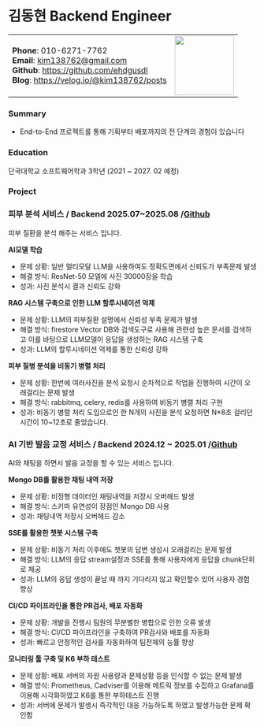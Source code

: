 # 김동현 Backend Engineer

<table>
  <tr>
    <td>
      <b>Phone</b>: 010-6271-7762<br>
      <b>Email</b>: <a href="mailto:kim138762@gmail.com">kim138762@gmail.com</a><br>
      <b>Github</b>: <a href="https://github.com/ehdgusdl">https://github.com/ehdgusdl</a><br>
      <b>Blog</b>: <a href="https://velog.io/@kim138762/posts">https://velog.io/@kim138762/posts</a>
    </td>
    <td>
      <img src="https://github.com/user-attachments/assets/4a9b7743-5482-4215-bcc4-b286522b34fb" width="120">
    </td>
  </tr>
</table>


### Summary

- End-to-End 프로젝트를 통해 기획부터 배포까지의 전 단계의 경험이 있습니다

### Education

단국대학교 소프트웨어학과 3학년 (2021 ~  2027. 02 예정)

### Project

### 피부 분석 서비스 **/** Backend 2025.07~2025.08 /[Github](https://github.com/2025-Techeer-Summer-Bootcamp-Team-J)

피부 질환을 분석 해주는 서비스 입니다.

**AI모델 학습**

- 문제 상황: 일반 멀티모달 LLM을 사용하여도 정확도면에서 신뢰도가 부족문제 발생
- 해결 방식: ResNet-50 모델에 사진 30000장을 학습
- 성과: 사진 분석시 결과 신뢰도 강화

**RAG 시스템 구축으로 인한 LLM 할루시네이션 억제**

- 문제 상황: LLM의 피부질환 설명에서 신뢰성 부족 문제가 발생
- 해결 방식: firestore Vector DB와 검색도구로 사용해 관련성 높은 문서를 검색하고 이를 바탕으로 LLM모델이 응답을 생성하는 RAG 시스템 구축
- 성과: LLM의 할루시네이션 억제를 통한 신뢰성 강화

**피부 질병 분석을 비동기 병렬 처리**

- 문제 상황: 한번에 여러사진을 분석 요청시 순차적으로 작업을 진행하여 시간이 오래걸리는 문제 발생
- 해결 방식: rabbitmq, celery, redis를 사용하여 비동기 병렬 처리 구현
- 성과: 비동기 병렬 처리 도입으로인 한 N개의 사진을 분석 요청하면 N*8초 걸리던 시간이 10~12초로 줄었습니다.

### **AI 기반 발음 교정 서비스 /** Backend 2024.12 ~ 2025.01 /[Github](https://github.com/2024-WinterBootcamp-Team-E)

AI와 채팅을 하면서 발음 교정을 할 수 있는 서비스 입니다.

**Mongo DB를 활용한 채팅 내역 저장**

- 문제 상황: 비정형 데이터인 채팅내역을 저장시 오버헤드 발생
- 해결 방식: 스키마 유연성이 장점인 Mongo DB 사용
- 성과: 채팅내역 저장시 오버헤드 감소

**SSE를 활용한 챗봇 시스템 구축**

- 문제 상황: 비동기 처리 이후에도 챗봇의 답변 생성시 오래걸리는 문제 발생
- 해결 방식: LLM의 응답 stream설정과 SSE를 통해 사용자에게 응답을 chunk단위로 제공
- 성과: LLM의 응답 생성이 끝날 때 까지 기다리지 않고 확인할수 있어 사용자 경험 향상

**CI/CD 파이프라인을 통한 PR검사, 배포 자동화**

- 문제 상황: 개발을 진행시 팀원의 무분별한 병합으로 인한 오류 발생
- 해결 방식: CI/CD 파이프라인을 구축하여 PR검사와 배포를 자동화
- 성과: 빠르고 안정적인 검사를 자동화하여 팀전체의 능률 향상

**모니터링 툴 구축 및 K6 부하 테스트**

- 문제 상황: 배포 서버의 자원 사용량과 문제상황 등을 인식할 수 없는 문제 발생
- 해결 방식: Prometheus, Cadviser를 이용해 메트릭 정보를 수집하고 Grafana를 이용해 시각화하였고 K6를 통한 부하테스트 진행
- 성과: 서버에 문제가 발생시 즉각적인 대응 가능하도록 하였고 발생가능한 문제 확인함
